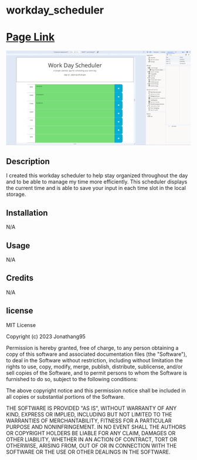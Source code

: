# workday_scheduler
# [Page Link]()

![](./assets/images/Screenshot%202024-03-21%20143738.png)
## Description
 I created this workday scheduler to help stay organized throughout the day and to be able to manage my time more efficiently. This scheduler displays the current time and is able to save your input in each time slot in the local storage.
## Installation
N/A

## Usage 
N/A

## Credits
N/A

## license


MIT License

Copyright (c) 2023 Jonathang95

Permission is hereby granted, free of charge, to any person obtaining a copy
of this software and associated documentation files (the "Software"), to deal
in the Software without restriction, including without limitation the rights
to use, copy, modify, merge, publish, distribute, sublicense, and/or sell
copies of the Software, and to permit persons to whom the Software is
furnished to do so, subject to the following conditions:

The above copyright notice and this permission notice shall be included in all
copies or substantial portions of the Software.

THE SOFTWARE IS PROVIDED "AS IS", WITHOUT WARRANTY OF ANY KIND, EXPRESS OR
IMPLIED, INCLUDING BUT NOT LIMITED TO THE WARRANTIES OF MERCHANTABILITY,
FITNESS FOR A PARTICULAR PURPOSE AND NONINFRINGEMENT. IN NO EVENT SHALL THE
AUTHORS OR COPYRIGHT HOLDERS BE LIABLE FOR ANY CLAIM, DAMAGES OR OTHER
LIABILITY, WHETHER IN AN ACTION OF CONTRACT, TORT OR OTHERWISE, ARISING FROM,
OUT OF OR IN CONNECTION WITH THE SOFTWARE OR THE USE OR OTHER DEALINGS IN THE
SOFTWARE.
